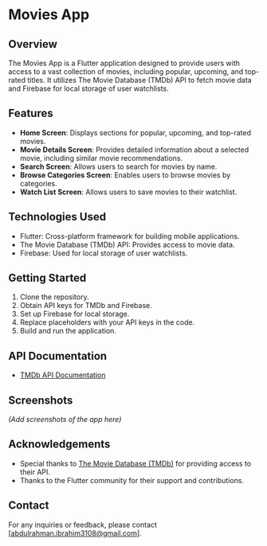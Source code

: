 # Movies App

## Overview
The Movies App is a Flutter application designed to provide users with access to a vast collection of movies, including popular, upcoming, and top-rated titles. It utilizes The Movie Database (TMDb) API to fetch movie data and Firebase for local storage of user watchlists.

## Features
- **Home Screen**: Displays sections for popular, upcoming, and top-rated movies.
- **Movie Details Screen**: Provides detailed information about a selected movie, including similar movie recommendations.
- **Search Screen**: Allows users to search for movies by name.
- **Browse Categories Screen**: Enables users to browse movies by categories.
- **Watch List Screen**: Allows users to save movies to their watchlist.

## Technologies Used
- Flutter: Cross-platform framework for building mobile applications.
- The Movie Database (TMDb) API: Provides access to movie data.
- Firebase: Used for local storage of user watchlists.

## Getting Started
1. Clone the repository.
2. Obtain API keys for TMDb and Firebase.
3. Set up Firebase for local storage.
4. Replace placeholders with your API keys in the code.
5. Build and run the application.

## API Documentation
- [TMDb API Documentation](https://developers.themoviedb.org/3/getting-started/introduction)

## Screenshots
*(Add screenshots of the app here)*

## Acknowledgements
- Special thanks to [The Movie Database (TMDb)](https://www.themoviedb.org/) for providing access to their API.
- Thanks to the Flutter community for their support and contributions.

## Contact
For any inquiries or feedback, please contact [abdulrahman.ibrahim3108@gmail.com].
